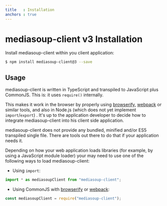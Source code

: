 ```yaml
---
title   : Installation
anchors : true
---
```



# mediasoup-client v3 Installation

Install mediasoup-client within you client application:

```bash
$ npm install mediasoup-client@3 --save
```


## Usage

mediasoup-client is written in TypeScript and transpiled to JavaScript plus CommonJS. This is: it uses `require()` internally.

This makes it work in the browser by properly using [browserify](http://browserify.org), [webpack](https://webpack.js.org) or similar tools, and also in Node.js (which does not yet implement `import`/`export`) . It's up to the application developer to decide how to integrate mediasoup-client into his client side application.

<div markdown="1" class="note">
mediasoup-client does not provide any bundled, minified and/or ES5 transpiled single file. There are tools out there to do that if your application needs it.
</div>

Depending on how your web application loads libraries (for example, by using a JavaScript module loader) your may need to use one of the following ways to load mediasoup-client:

* Using `import`:

```javascript
import * as mediasoupClient from "mediasoup-client";
```

* Using CommonJS with [browserify](http://browserify.org) or [webpack](https://webpack.github.io): 

```javascript
const mediasoupClient = require("mediasoup-client");
```
